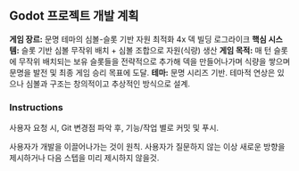 ## Godot 프로젝트 개발 계획

**게임 장르:** 문명 테마의 심볼-슬롯 기반 자원 최적화 4x 덱 빌딩 로그라이크
**핵심 시스템:** 슬롯 기반 심볼 무작위 배치 + 심볼 조합으로 자원(식량) 생산
**게임 목적:** 매 턴 슬롯에 무작위 배치되는 보유 슬롯들을 전략적으로 추가해 덱을 만들어나가며 식량을 쌓으며 문명을 발전 및 최종 게임 승리 목표에 도달.
**테마:** 문명 시리즈  기반. 테마적 연상은 있으나 심볼과 구조는 창의적이고 추상적인 방식으로 설계.

### Instructions

사용자 요청 시, Git 변경점 파악 후, 기능/작업 별로 커밋 및 푸시.

사용자가 개발을 이끌어나가는 것이 원칙. 사용자가 질문하지 않는 이상 새로운 방향을 제시하거나 다음 스텝을 미리 제시하지 않을것.

